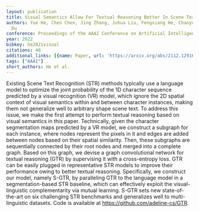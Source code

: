 ```yaml
---
layout: publication
title: Visual Semantics Allow For Textual Reasoning Better In Scene Text Recognition
authors: Yue He, Chen Chen, Jing Zhang, Juhua Liu, Fengxiang He, Chaoyue Wang, Bo
  Du
conference: Proceedings of the AAAI Conference on Artificial Intelligence
year: 2022
bibkey: he2021visual
citations: 40
additional_links: [{name: Paper, url: 'https://arxiv.org/abs/2112.12916'}]
tags: ["AAAI"]
short_authors: He et al.
---
```

Existing Scene Text Recognition (STR) methods typically use a language model
to optimize the joint probability of the 1D character sequence predicted by a
visual recognition (VR) model, which ignore the 2D spatial context of visual
semantics within and between character instances, making them not generalize
well to arbitrary shape scene text. To address this issue, we make the first
attempt to perform textual reasoning based on visual semantics in this paper.
Technically, given the character segmentation maps predicted by a VR model, we
construct a subgraph for each instance, where nodes represent the pixels in it
and edges are added between nodes based on their spatial similarity. Then,
these subgraphs are sequentially connected by their root nodes and merged into
a complete graph. Based on this graph, we devise a graph convolutional network
for textual reasoning (GTR) by supervising it with a cross-entropy loss. GTR
can be easily plugged in representative STR models to improve their performance
owing to better textual reasoning. Specifically, we construct our model, namely
S-GTR, by paralleling GTR to the language model in a segmentation-based STR
baseline, which can effectively exploit the visual-linguistic complementarity
via mutual learning. S-GTR sets new state-of-the-art on six challenging STR
benchmarks and generalizes well to multi-linguistic datasets. Code is available
at https://github.com/adeline-cs/GTR.